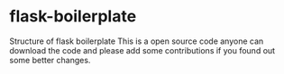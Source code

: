 # flask-boilerplate
Structure of flask boilerplate
This is a open source code anyone can download the code and please add some contributions if you found out some better changes.
